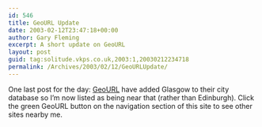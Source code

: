 ```yaml
---
id: 546
title: GeoURL Update
date: 2003-02-12T23:47:18+00:00
author: Gary Fleming
excerpt: A short update on GeoURL
layout: post
guid: tag:solitude.vkps.co.uk,2003:1,20030212234718
permalink: /Archives/2003/02/12/GeoURLUpdate/
---
```

One last post for the day: [GeoURL](http://geourl.org) have added Glasgow to their city database so I&#8217;m now listed as being near that (rather than Edinburgh). Click the green GeoURL button on the navigation section of this site to see other sites nearby me.